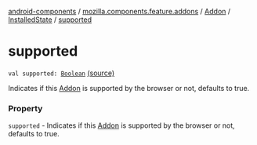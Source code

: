 [android-components](../../../index.md) / [mozilla.components.feature.addons](../../index.md) / [Addon](../index.md) / [InstalledState](index.md) / [supported](./supported.md)

# supported

`val supported: `[`Boolean`](https://kotlinlang.org/api/latest/jvm/stdlib/kotlin/-boolean/index.html) [(source)](https://github.com/mozilla-mobile/android-components/blob/master/components/feature/addons/src/main/java/mozilla/components/feature/addons/Addon.kt#L102)

Indicates if this [Addon](../index.md) is supported by the browser or not, defaults
to true.

### Property

`supported` - Indicates if this [Addon](../index.md) is supported by the browser or not, defaults
to true.